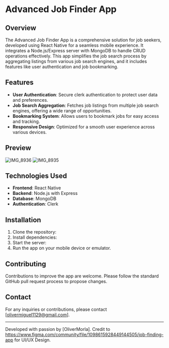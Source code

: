 # Advanced Job Finder App

## Overview
The Advanced Job Finder App is a comprehensive solution for job seekers, developed using React Native for a seamless mobile experience. It integrates a Node.js/Express server with MongoDB to handle CRUD operations effectively. This app simplifies the job search process by aggregating listings from various job search engines, and it includes features like user authentication and job bookmarking.

## Features
- **User Authentication**: Secure clerk authentication to protect user data and preferences.
- **Job Search Aggregation**: Fetches job listings from multiple job search engines, offering a wide range of opportunities.
- **Bookmarking System**: Allows users to bookmark jobs for easy access and tracking.
- **Responsive Design**: Optimized for a smooth user experience across various devices.

## Preview
![IMG_8936](https://github.com/OliverMorla/job-finder/assets/73266650/57362c6d-e1a2-41b4-a087-bca1640051d6)
![IMG_8935](https://github.com/OliverMorla/job-finder/assets/73266650/ccaf9afb-fe2c-4224-84ce-1d8ad304569e)

## Technologies Used
- **Frontend**: React Native
- **Backend**: Node.js with Express
- **Database**: MongoDB
- **Authentication**: Clerk

## Installation

1. Clone the repository:
2. Install dependencies:
3. Start the server:
4. Run the app on your mobile device or emulator.

## Contributing
Contributions to improve the app are welcome. Please follow the standard GitHub pull request process to propose changes.

## Contact
For any inquiries or contributions, please contact [olivermiguel1129@gmail.com].

---

Developed with passion by [OliverMorla].
Credit to https://www.figma.com/community/file/1098615928449144505/job-finding-app for UI/UX Design.
